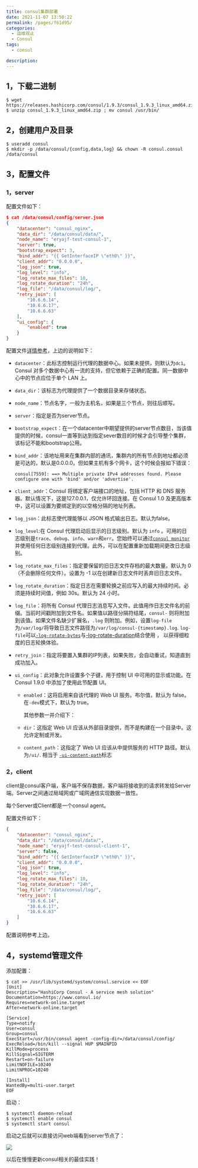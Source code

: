 ```yaml
---
title: consul集群部署
date: 2021-11-07 13:50:22
permalink: /pages/f61d95/
categories: 
  - 运维观止
  - Consul
tags: 
  - consul

description: 
---
```


## 1，下载二进制

```
$ wget https://releases.hashicorp.com/consul/1.9.3/consul_1.9.3_linux_amd64.zip
$ unzip consul_1.9.3_linux_amd64.zip ; mv consul /usr/bin/
```

## 2，创建用户及目录

```
$ useradd consul
$ mkdir -p /data/consul/{config,data,log} && chown -R consul.consul /data/consul
```

## 3，配置文件

### 1，server

配置文件如下：

```json
$ cat /data/consul/config/server.json
{
    "datacenter": "consul_nginx",
    "data_dir": "/data/consul/data/",
    "node_name": "eryajf-test-consul-1",
    "server": true,
    "bootstrap_expect": 3,
    "bind_addr": "{{ GetInterfaceIP \"eth0\" }}",
    "client_addr": "0.0.0.0",
    "log_json": true,
    "log_level": "info",
    "log_rotate_max_files": 10,
    "log_rotate_duration": "24h",
    "log_file": "/data/consul/log/",
    "retry_join": [
    	"10.6.6.14",
        "10.6.6.17",
        "10.6.6.63"
    ],
    "ui_config": {
        "enabled": true
    }
}
```

配置文件[详情参考](https://www.consul.io/docs/agent/options)，上边的说明如下：

- `datacenter`：此标志控制运行代理的数据中心。如果未提供，则默认为`dc1`。Consul 对多个数据中心有一流的支持，但它依赖于正确的配置。同一数据中心中的节点应位于单个 LAN 上。

- `data_dir`：该标志为代理提供了一个数据目录来存储状态。

- `node_name`：节点名字，一般为主机名，如果是三个节点，则往后顺写。

- `server`：指定是否为server节点。

- `bootstrap_expect`：在一个datacenter中期望提供的server节点数目，当该值提供的时候，consul一直等到达到指定sever数目的时候才会引导整个集群，该标记不能和bootstrap公用。

- `bind_addr`：该地址用来在集群内部的通讯，集群内的所有节点到地址都必须是可达的，默认是0.0.0.0。但如果主机有多个网卡，这个时候会报如下错误：

  ```shell
  consul[7559]: ==> Multiple private IPv4 addresses found. Please configure one with 'bind' and/or 'advertise'.
  ```

- `client_addr`：Consul 将绑定客户端接口的地址，包括 HTTP 和 DNS 服务器。默认情况下，这是127.0.0.1，仅允许环回连接。在 Consul 1.0 及更高版本中，这可以设置为要绑定到的以空格分隔的地址列表。

- `log_json`：此标志使代理能够以 JSON 格式输出日志。默认为false。

- `log_level`:在 Consul 代理启动后显示的日志级别。默认为 `info` 。可用的日志级别是`trace`、`debug`、`info`、`warn`和`err`。您始终可以通过[`consul monitor`](https://www.consul.io/commands/monitor)并使用任何日志级别连接到代理。此外，可以在配置重新加载期间更改日志级别。

- `log_rotate_max_files`：指定要保留的旧日志文件存档的最大数量。默认为 0（不会删除任何文件）。设置为 -1 以在创建新日志文件时丢弃旧日志文件。

- `log_rotate_duration`：指定日志在需要轮换之前应写入的最大持续时间。必须是持续时间值，例如 30s。默认为 24 小时。

- `log_file`：将所有 Consul 代理日志消息写入文件。此值用作日志文件名的前缀。当前时间戳附加到文件名。如果值以路径分隔符结尾，`consul-` 则将附加到该值。如果文件名缺少扩展名，`.log` 则附加。例如，设置`log-file`为`/var/log/`将导致日志文件路径为`/var/log/consul-{timestamp}.log`. `log-file`可以[`-log-rotate-bytes`](https://www.consul.io/docs/agent/options#_log_rotate_bytes)与[-log-rotate-duration](https://www.consul.io/docs/agent/options#_log_rotate_duration)结合使用 ， 以获得细粒度的日志轮换体验。

- `retry_join`：指定将要置入集群的IP列表，如果失败，会自动重试，知道直到成功加入。

- `ui_config`：此对象允许设置多个子键，用于控制 UI 中可用的显示或功能。在 Consul 1.9.0 中添加了使用此节配置 UI。

  - `enabled`：这将启用来自该代理的 Web UI 服务。布尔值，默认为 false。在`-dev`模式下，默认为 true。

    其他参数一并介绍下：

  - `dir`：这指定 Web UI 应该从外部目录提供，而不是构建在一个目录中。这允许定制或开发。

  - `content_path`：这指定了 Web UI 应该从中提供服务的 HTTP 路径。默认为`/ui/`. 相当于 [`-ui-content-path`](https://www.consul.io/docs/agent/options#_ui_content_path)标志

### 2，client

client是consul客户端，客户端不保存数据，客户端将接收到的请求转发给Server端。Server之间通过局域网或广域网通信实现数据一致性。

每个Server或Client都是一个consul agent。

配置文件如下：

```json
{
    "datacenter": "consul_nginx",
    "data_dir": "/data/consul/data/",
    "node_name": "eryajf-test-consul-client-1",
    "server": false,
    "bind_addr": "{{ GetInterfaceIP \"eth0\" }}",
    "client_addr": "0.0.0.0",
    "log_json": true,
    "log_level": "info",
    "log_rotate_max_files": 10,
    "log_rotate_duration": "24h",
    "log_file": "/data/consul/log/",
    "retry_join": [
   		"10.6.6.14",
        "10.6.6.17",
        "10.6.6.63"
    ]
}
```

配置说明参考上边。

## 4，systemd管理文件

添加配置：

```shell
$ cat >> /usr/lib/systemd/system/consul.service << EOF
[Unit]
Description="HashiCorp Consul - A service mesh solution"
Documentation=https://www.consul.io/
Requires=network-online.target
After=network-online.target

[Service]
Type=notify
User=consul
Group=consul
ExecStart=/usr/bin/consul agent -config-dir=/data/consul/config/
ExecReload=/bin/kill --signal HUP $MAINPID
KillMode=process
KillSignal=SIGTERM
Restart=on-failure
LimitNOFILE=10240
LimitNPROC=10240

[Install]
WantedBy=multi-user.target
EOF
```

启动：

```
$ systemctl daemon-reload
$ systemctl enable consul
$ systemctl start consul
```

启动之后就可以直接访问web端看到server节点了：

![](http://t.eryajf.net/imgs/2021/11/f52bece53cf75843.jpg)

以后在慢慢更新consul相关的最佳实践！